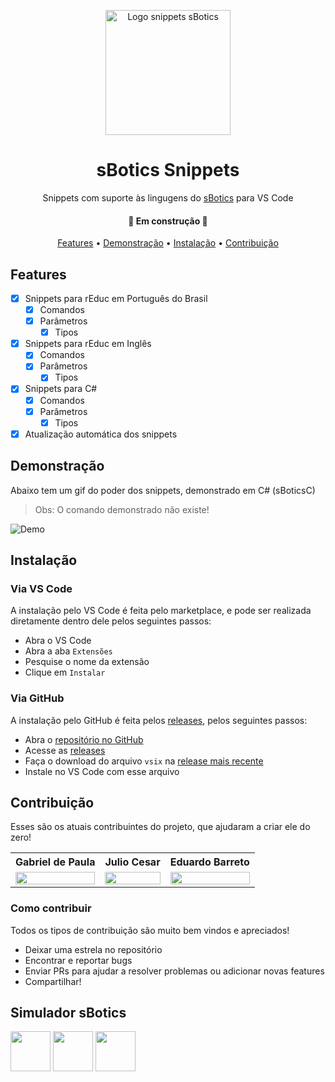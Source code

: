 <p align="center">
  <a href="https://marketplace.visualstudio.com/items?itemName=Gabrieldp-dev.sbotics-csharp-snippets">
    <img src="https://github.com/gabrieldp23/sBotics_Snippets_vscode/blob/main/assets/logo.png?raw=true" height="200" alt="Logo snippets sBotics" />
  </a>
</p>
<h1 align="center">sBotics Snippets</h1>
<p align="center">Snippets com suporte às lingugens do <a href="https://weduc.natalnet.br/sbotics">sBotics</a> para VS Code</p>

<h4 align="center">🚧 Em construção 🚧</h4>

<p align="center">
 <a href="#features">Features</a> • 
 <a href="#demonstração">Demonstração</a> • 
 <a href="#instalação">Instalação</a> • 
 <a href="#contribuição">Contribuição</a>
</p>

## Features
  - [x] Snippets para rEduc em Português do Brasil
    - [x] Comandos
    - [x] Parâmetros
      - [x] Tipos
  - [x] Snippets para rEduc em Inglês
    - [x] Comandos
    - [x] Parâmetros
      - [x] Tipos
  - [x] Snippets para C#
    - [x] Comandos
    - [x] Parâmetros
      - [x] Tipos
  - [x] Atualização automática dos snippets

## Demonstração
Abaixo tem um gif do poder dos snippets, demonstrado em C# (sBoticsC)
> Obs: O comando demonstrado não existe!

![Demo](https://i.imgur.com/I0ltwwd.gif)

## Instalação
### Via VS Code
A instalação pelo VS Code é feita pelo marketplace, e pode ser realizada diretamente dentro dele pelos seguintes passos:
  - Abra o VS Code
  - Abra a aba `Extensões`
  - Pesquise o nome da extensão
  - Clique em `Instalar`

### Via GitHub
A instalação pelo GitHub é feita pelos [releases](https://github.com/gabrieldp23/sBotics_Snippets_vscode/releases), pelos seguintes passos:
  - Abra o [repositório no GitHub](https://github.com/gabrieldp23/sBotics_Snippets_vscode)
  - Acesse as [releases](https://github.com/gabrieldp23/sBotics_Snippets_vscode/releases)
  - Faça o download do arquivo `vsix` na [release mais recente](https://github.com/gabrieldp23/sBotics_Snippets_vscode/releases/latest)
  - Instale no VS Code com esse arquivo

## Contribuição
Esses são os atuais contribuintes do projeto, que ajudaram a criar ele do zero!

<div align=center>

  <table style="width:100%">
      <tr align=center>
          <th><strong>Gabriel de Paula</strong></th>
          <th><strong>Julio Cesar</strong></th>
          <th><strong>Eduardo Barreto</strong></th>
      </tr>
      <tr align=center>
          <td>
              <a href="https://github.com/gabrieldp23">
                  <img width="100%" src="https://avatars.githubusercontent.com/u/66735014?v=4">
              </a>
          </td>
          <td>
              <a href="https://github.com/jvneto">
                  <img width="100%" src="https://avatars.githubusercontent.com/u/60150667?v=4">
              </a>
          </td>
          <td>
              <a href="https://github.com/Eduardo-Barreto">
                  <img width="100%" src="https://avatars.githubusercontent.com/u/34964398?v=4">
              </a>
          </td>
      </tr>
  </table>

</div>

### Como contribuir
Todos os tipos de contribuição são muito bem vindos e apreciados!
  - Deixar uma estrela no repositório
  - Encontrar e reportar bugs
  - Enviar PRs para ajudar a resolver problemas ou adicionar novas features
  - Compartilhar!

## **Simulador sBotics**
<a href="https://www.instagram.com/simulador.sbotics/"><img height="64px" src="https://github.com/gabrieldp23/sBotics_Snippets_vscode/blob/main/assets/instagram.png?raw=true"/></a>
<a href="https://bit.ly/sboticsdiscord"><img height="64px" src="https://github.com/gabrieldp23/sBotics_Snippets_vscode/blob/main/assets/discord.png?raw=true"/></a>
<a href="https://weduc.natalnet.br/sbotics/"><img height="64px" src="https://avatars.githubusercontent.com/u/76214367?s=200&v=4"/></a>
